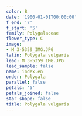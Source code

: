 ```yaml
---
color: B
date: '1900-01-01T00:00:00'
f_end: '7'
f_start: '5'
family: Polygalaceae
flower_type: C
image:
- M_3-5359_IMG.JPG
latin: Polygala vulgaris
lead: M_3-5359_IMG.JPG
lead_sample: false
name: index.en
order: Polygala
parallel: false
petals: '5'
petals_joined: false
star_shape: false
title: Polygala vulgaris
---
```


